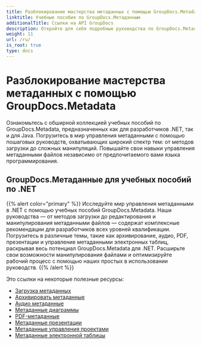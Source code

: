 ```yaml
---
title: Разблокирование мастерства метаданных с помощью GroupDocs.Metadata
linktitle: Учебные пособия по GroupDocs.Метаданным
additionalTitle: Ссылки на API GroupDocs
description: Откройте для себя подробные руководства по GroupDocs.Metadata на разных платформах. Освойте управление метаданными в .NET и Java без особых усилий.
weight: 11
url: /ru/
is_root: true
type: docs
---
```

# Разблокирование мастерства метаданных с помощью GroupDocs.Metadata


Ознакомьтесь с обширной коллекцией учебных пособий по GroupDocs.Metadata, предназначенных как для разработчиков .NET, так и для Java. Погрузитесь в мир управления метаданными с помощью пошаговых руководств, охватывающих широкий спектр тем: от методов загрузки до сложных манипуляций. Повышайте свои навыки управления метаданными файлов независимо от предпочитаемого вами языка программирования.

## GroupDocs.Метаданные для учебных пособий по .NET
{{% alert color="primary" %}}
Исследуйте мир управления метаданными в .NET с помощью учебных пособий GroupDocs.Metadata. Наши руководства — от методов загрузки до редактирования и манипулирования метаданными файлов — содержат комплексные рекомендации для разработчиков всех уровней квалификации. Погрузитесь в различные темы, такие как архивирование, аудио, PDF, презентации и управление метаданными электронных таблиц, раскрывая весь потенциал GroupDocs.Metadata для .NET. Расширьте свои возможности манипулирования файлами и оптимизируйте рабочий процесс с помощью наших простых в использовании руководств.
{{% /alert %}}

Это ссылки на некоторые полезные ресурсы:
 
- [Загрузка метаданных](./net/metadata-loading/)
- [Архивировать метаданные](./net/archive-metadata/)
- [Аудио метаданные](./net/audio-metadata/)
- [Метаданные диаграммы](./net/diagram-metadata/)
- [PDF-метаданные](./net/pdf-metadata/)
- [Метаданные презентации](./net/presentation-metadata/)
- [Метаданные управления проектами](./net/project-management-metadata/)
- [Метаданные электронной таблицы](./net/spreadsheet-metadata/)



